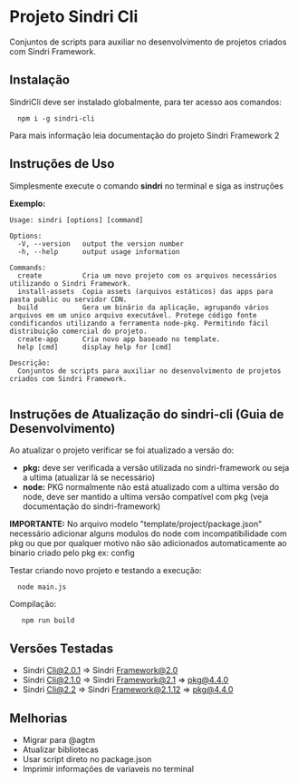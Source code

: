 # Projeto Sindri Cli 

Conjuntos de scripts para auxiliar no desenvolvimento de projetos criados com Sindri Framework.

## Instalação

SindriCli deve ser instalado globalmente, para ter acesso aos comandos:

```
  npm i -g sindri-cli
```
Para mais informação leia documentação do projeto Sindri Framework 2

## Instruções de Uso

Simplesmente execute o comando **sindri** no terminal e siga as instruções

**Exemplo:**
```
Usage: sindri [options] [command]

Options:
  -V, --version   output the version number
  -h, --help      output usage information

Commands:
  create          Cria um novo projeto com os arquivos necessários utilizando o Sindri Framework.
  install-assets  Copia assets (arquivos estáticos) das apps para pasta public ou servidor CDN.
  build           Gera um binário da aplicação, agrupando vários arquivos em um unico arquivo executável. Protege código fonte condificandos utilizando a ferramenta node-pkg. Permitindo fácil distribuição comercial do projeto.
  create-app      Cria novo app baseado no template.
  help [cmd]      display help for [cmd]

Descrição:
  Conjuntos de scripts para auxiliar no desenvolvimento de projetos criados com Sindri Framework.


```

## Instruções de Atualização do sindri-cli (Guia de Desenvolvimento)

Ao atualizar o projeto verificar se foi atualizado a versão do:

* **pkg:** deve ser verificada a versão utilizada no sindri-framework ou seja a ultima (atualizar lá se necessário)
* **node:** PKG normalmente não está atualizado com a ultima versão do node, deve ser mantido a ultima versão compatível com pkg (veja documentação do sindri-framework)

**IMPORTANTE:** No arquivo modelo "template/project/package.json" necessário adicionar alguns modulos do node com 
incompatibilidade com pkg ou que por qualquer motivo não são adicionados automaticamente ao binario criado pelo pkg
ex: config

Testar criando novo projeto e testando a execução:
```
  node main.js
```
  
Compilação:
```
   npm run build
```

## Versões Testadas

* Sindri Cli@2.0.1 => Sindri Framework@2.0
* Sindri Cli@2.1.0 => Sindri Framework@2.1 => pkg@4.4.0
* Sindri Cli@2.2 => Sindri Framework@2.1.12 => pkg@4.4.0    


## Melhorias

- Migrar para @agtm
- Atualizar bibliotecas
- Usar script direto no package.json
- Imprimir informações de variaveis no terminal
